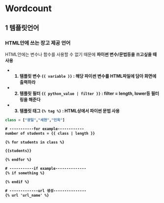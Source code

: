 # Wordcount

## 1 템플릿언어
### HTML안에 쓰는 장고 제공 언어
HTML안에는 변수나 함수를 사용할 수 없기 때문에 <strong>파이썬 변수/문법등을 쓰고싶을 때 사용<strong/><br/>
- 1) 템플릿 변수 
`{{ variable }}` : 해당 파이썬 변수를 HTML파일에 담아 화면에 출력하라 
- 2) 템플릿 필터
`{{ python_value | filter }}` : filter = length, lower등 필터링을 해준다
- 3) 템플릿 태그 
`{% tag %}` : HTML상에서 파이썬 문법 사용
```python
class = ["광일","세현","민욱"]
```
```html
# -----------for example------------
number of students = {{ class | length }}

{% for students in class %}

{{students}}

{% endfor %}

# -----------if example--------------
{% if something %}

{% endif %}

# -------------url 생성---------------
{% url 'url_name' %}
```

